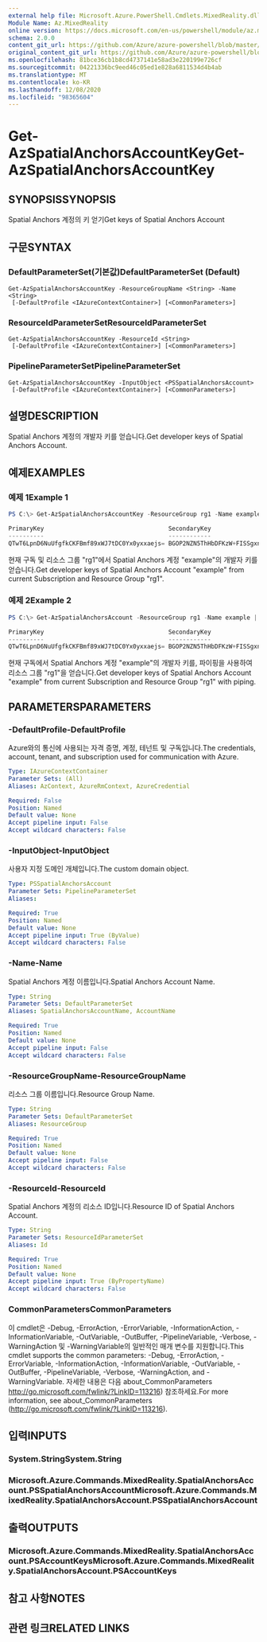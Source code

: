 ```yaml
---
external help file: Microsoft.Azure.PowerShell.Cmdlets.MixedReality.dll-Help.xml
Module Name: Az.MixedReality
online version: https://docs.microsoft.com/en-us/powershell/module/az.mixedreality/get-azspatialanchorsaccountkey
schema: 2.0.0
content_git_url: https://github.com/Azure/azure-powershell/blob/master/src/MixedReality/MixedReality/help/Get-AzSpatialAnchorsAccountKey.md
original_content_git_url: https://github.com/Azure/azure-powershell/blob/master/src/MixedReality/MixedReality/help/Get-AzSpatialAnchorsAccountKey.md
ms.openlocfilehash: 81bce36cb1b8cd4737141e58ad3e220199e726cf
ms.sourcegitcommit: 04221336bc9eed46c05ed1e828a6811534d4b4ab
ms.translationtype: MT
ms.contentlocale: ko-KR
ms.lasthandoff: 12/08/2020
ms.locfileid: "98365604"
---
```

# <span data-ttu-id="c9a8e-101">Get-AzSpatialAnchorsAccountKey</span><span class="sxs-lookup"><span data-stu-id="c9a8e-101">Get-AzSpatialAnchorsAccountKey</span></span>

## <span data-ttu-id="c9a8e-102">SYNOPSIS</span><span class="sxs-lookup"><span data-stu-id="c9a8e-102">SYNOPSIS</span></span>
<span data-ttu-id="c9a8e-103">Spatial Anchors 계정의 키 얻기</span><span class="sxs-lookup"><span data-stu-id="c9a8e-103">Get keys of Spatial Anchors Account</span></span>

## <span data-ttu-id="c9a8e-104">구문</span><span class="sxs-lookup"><span data-stu-id="c9a8e-104">SYNTAX</span></span>

### <span data-ttu-id="c9a8e-105">DefaultParameterSet(기본값)</span><span class="sxs-lookup"><span data-stu-id="c9a8e-105">DefaultParameterSet (Default)</span></span>
```
Get-AzSpatialAnchorsAccountKey -ResourceGroupName <String> -Name <String>
 [-DefaultProfile <IAzureContextContainer>] [<CommonParameters>]
```

### <span data-ttu-id="c9a8e-106">ResourceIdParameterSet</span><span class="sxs-lookup"><span data-stu-id="c9a8e-106">ResourceIdParameterSet</span></span>
```
Get-AzSpatialAnchorsAccountKey -ResourceId <String>
 [-DefaultProfile <IAzureContextContainer>] [<CommonParameters>]
```

### <span data-ttu-id="c9a8e-107">PipelineParameterSet</span><span class="sxs-lookup"><span data-stu-id="c9a8e-107">PipelineParameterSet</span></span>
```
Get-AzSpatialAnchorsAccountKey -InputObject <PSSpatialAnchorsAccount>
 [-DefaultProfile <IAzureContextContainer>] [<CommonParameters>]
```

## <span data-ttu-id="c9a8e-108">설명</span><span class="sxs-lookup"><span data-stu-id="c9a8e-108">DESCRIPTION</span></span>
<span data-ttu-id="c9a8e-109">Spatial Anchors 계정의 개발자 키를 얻습니다.</span><span class="sxs-lookup"><span data-stu-id="c9a8e-109">Get developer keys of Spatial Anchors Account.</span></span>

## <span data-ttu-id="c9a8e-110">예제</span><span class="sxs-lookup"><span data-stu-id="c9a8e-110">EXAMPLES</span></span>

### <span data-ttu-id="c9a8e-111">예제 1</span><span class="sxs-lookup"><span data-stu-id="c9a8e-111">Example 1</span></span>
```powershell
PS C:\> Get-AzSpatialAnchorsAccountKey -ResourceGroup rg1 -Name example

PrimaryKey                                   SecondaryKey
----------                                   ------------
QTwT6LpnD6NuUfgfkCKFBmf89xWJ7tDC0Yx0yxxaejs= BGOP2NZN5ThHbDFKzW+FISSgxnnBqCPKpTsixAxkvXk=
```

<span data-ttu-id="c9a8e-112">현재 구독 및 리소스 그룹 "rg1"에서 Spatial Anchors 계정 "example"의 개발자 키를 얻습니다.</span><span class="sxs-lookup"><span data-stu-id="c9a8e-112">Get developer keys of Spatial Anchors Account "example" from current Subscription and Resource Group "rg1".</span></span>

### <span data-ttu-id="c9a8e-113">예제 2</span><span class="sxs-lookup"><span data-stu-id="c9a8e-113">Example 2</span></span>
```powershell
PS C:\> Get-AzSpatialAnchorsAccount -ResourceGroup rg1 -Name example | Get-AzSpatialAnchorsAccountKey 

PrimaryKey                                   SecondaryKey
----------                                   ------------
QTwT6LpnD6NuUfgfkCKFBmf89xWJ7tDC0Yx0yxxaejs= BGOP2NZN5ThHbDFKzW+FISSgxnnBqCPKpTsixAxkvXk=
```

<span data-ttu-id="c9a8e-114">현재 구독에서 Spatial Anchors 계정 "example"의 개발자 키를, 파이핑을 사용하여 리소스 그룹 "rg1"을 얻습니다.</span><span class="sxs-lookup"><span data-stu-id="c9a8e-114">Get developer keys of Spatial Anchors Account "example" from current Subscription and Resource Group "rg1" with piping.</span></span>

## <span data-ttu-id="c9a8e-115">PARAMETERS</span><span class="sxs-lookup"><span data-stu-id="c9a8e-115">PARAMETERS</span></span>

### <span data-ttu-id="c9a8e-116">-DefaultProfile</span><span class="sxs-lookup"><span data-stu-id="c9a8e-116">-DefaultProfile</span></span>
<span data-ttu-id="c9a8e-117">Azure와의 통신에 사용되는 자격 증명, 계정, 테넌트 및 구독입니다.</span><span class="sxs-lookup"><span data-stu-id="c9a8e-117">The credentials, account, tenant, and subscription used for communication with Azure.</span></span>

```yaml
Type: IAzureContextContainer
Parameter Sets: (All)
Aliases: AzContext, AzureRmContext, AzureCredential

Required: False
Position: Named
Default value: None
Accept pipeline input: False
Accept wildcard characters: False
```

### <span data-ttu-id="c9a8e-118">-InputObject</span><span class="sxs-lookup"><span data-stu-id="c9a8e-118">-InputObject</span></span>
<span data-ttu-id="c9a8e-119">사용자 지정 도메인 개체입니다.</span><span class="sxs-lookup"><span data-stu-id="c9a8e-119">The custom domain object.</span></span>

```yaml
Type: PSSpatialAnchorsAccount
Parameter Sets: PipelineParameterSet
Aliases:

Required: True
Position: Named
Default value: None
Accept pipeline input: True (ByValue)
Accept wildcard characters: False
```

### <span data-ttu-id="c9a8e-120">-Name</span><span class="sxs-lookup"><span data-stu-id="c9a8e-120">-Name</span></span>
<span data-ttu-id="c9a8e-121">Spatial Anchors 계정 이름입니다.</span><span class="sxs-lookup"><span data-stu-id="c9a8e-121">Spatial Anchors Account Name.</span></span>

```yaml
Type: String
Parameter Sets: DefaultParameterSet
Aliases: SpatialAnchorsAccountName, AccountName

Required: True
Position: Named
Default value: None
Accept pipeline input: False
Accept wildcard characters: False
```

### <span data-ttu-id="c9a8e-122">-ResourceGroupName</span><span class="sxs-lookup"><span data-stu-id="c9a8e-122">-ResourceGroupName</span></span>
<span data-ttu-id="c9a8e-123">리소스 그룹 이름입니다.</span><span class="sxs-lookup"><span data-stu-id="c9a8e-123">Resource Group Name.</span></span>

```yaml
Type: String
Parameter Sets: DefaultParameterSet
Aliases: ResourceGroup

Required: True
Position: Named
Default value: None
Accept pipeline input: False
Accept wildcard characters: False
```

### <span data-ttu-id="c9a8e-124">-ResourceId</span><span class="sxs-lookup"><span data-stu-id="c9a8e-124">-ResourceId</span></span>
<span data-ttu-id="c9a8e-125">Spatial Anchors 계정의 리소스 ID입니다.</span><span class="sxs-lookup"><span data-stu-id="c9a8e-125">Resource ID of Spatial Anchors Account.</span></span>

```yaml
Type: String
Parameter Sets: ResourceIdParameterSet
Aliases: Id

Required: True
Position: Named
Default value: None
Accept pipeline input: True (ByPropertyName)
Accept wildcard characters: False
```

### <span data-ttu-id="c9a8e-126">CommonParameters</span><span class="sxs-lookup"><span data-stu-id="c9a8e-126">CommonParameters</span></span>
<span data-ttu-id="c9a8e-127">이 cmdlet은 -Debug, -ErrorAction, -ErrorVariable, -InformationAction, -InformationVariable, -OutVariable, -OutBuffer, -PipelineVariable, -Verbose, -WarningAction 및 -WarningVariable의 일반적인 매개 변수를 지원합니다.</span><span class="sxs-lookup"><span data-stu-id="c9a8e-127">This cmdlet supports the common parameters: -Debug, -ErrorAction, -ErrorVariable, -InformationAction, -InformationVariable, -OutVariable, -OutBuffer, -PipelineVariable, -Verbose, -WarningAction, and -WarningVariable.</span></span>
<span data-ttu-id="c9a8e-128">자세한 내용은 다음 about_CommonParameters http://go.microsoft.com/fwlink/?LinkID=113216) 참조하세요.</span><span class="sxs-lookup"><span data-stu-id="c9a8e-128">For more information, see about_CommonParameters (http://go.microsoft.com/fwlink/?LinkID=113216).</span></span>

## <span data-ttu-id="c9a8e-129">입력</span><span class="sxs-lookup"><span data-stu-id="c9a8e-129">INPUTS</span></span>

### <span data-ttu-id="c9a8e-130">System.String</span><span class="sxs-lookup"><span data-stu-id="c9a8e-130">System.String</span></span>

### <span data-ttu-id="c9a8e-131">Microsoft.Azure.Commands.MixedReality.SpatialAnchorsAccount.PSSpatialAnchorsAccount</span><span class="sxs-lookup"><span data-stu-id="c9a8e-131">Microsoft.Azure.Commands.MixedReality.SpatialAnchorsAccount.PSSpatialAnchorsAccount</span></span>

## <span data-ttu-id="c9a8e-132">출력</span><span class="sxs-lookup"><span data-stu-id="c9a8e-132">OUTPUTS</span></span>

### <span data-ttu-id="c9a8e-133">Microsoft.Azure.Commands.MixedReality.SpatialAnchorsAccount.PSAccountKeys</span><span class="sxs-lookup"><span data-stu-id="c9a8e-133">Microsoft.Azure.Commands.MixedReality.SpatialAnchorsAccount.PSAccountKeys</span></span>

## <span data-ttu-id="c9a8e-134">참고 사항</span><span class="sxs-lookup"><span data-stu-id="c9a8e-134">NOTES</span></span>

## <span data-ttu-id="c9a8e-135">관련 링크</span><span class="sxs-lookup"><span data-stu-id="c9a8e-135">RELATED LINKS</span></span>
